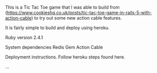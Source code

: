 This is a Tic Tac Toe game that I was able to build from (https://www.cookieshq.co.uk/posts/tic-tac-toe-game-in-rails-5-with-action-cable) to try out some new action cable features.

It is fairly simple to build and deploy using heroku.

Ruby version 2.4.1

System dependencies Redis Gem Action Cable

Deployment instructions. Follow heroku steps found here.

...
